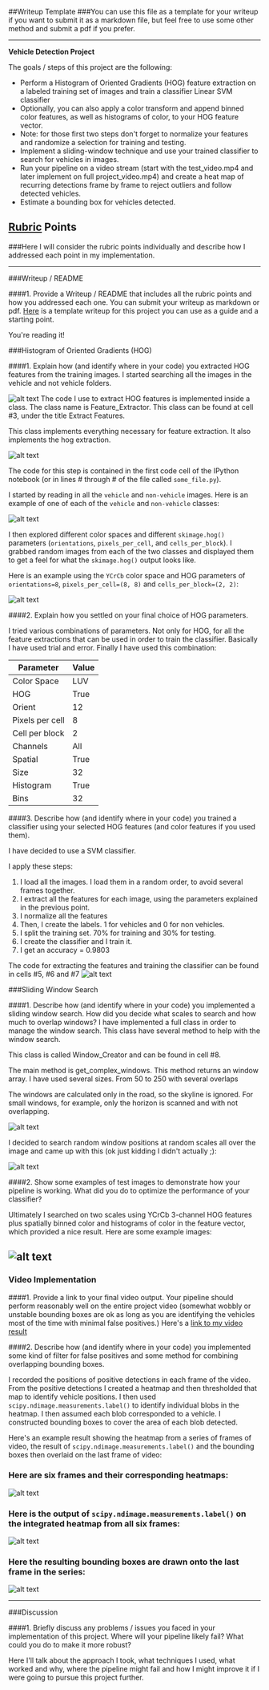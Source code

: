 ##Writeup Template
###You can use this file as a template for your writeup if you want to submit it as a markdown file, but feel free to use some other method and submit a pdf if you prefer.

---

**Vehicle Detection Project**

The goals / steps of this project are the following:

* Perform a Histogram of Oriented Gradients (HOG) feature extraction on a labeled training set of images and train a classifier Linear SVM classifier
* Optionally, you can also apply a color transform and append binned color features, as well as histograms of color, to your HOG feature vector. 
* Note: for those first two steps don't forget to normalize your features and randomize a selection for training and testing.
* Implement a sliding-window technique and use your trained classifier to search for vehicles in images.
* Run your pipeline on a video stream (start with the test_video.mp4 and later implement on full project_video.mp4) and create a heat map of recurring detections frame by frame to reject outliers and follow detected vehicles.
* Estimate a bounding box for vehicles detected.

[//]: # (Image References)
[car-notcar]: ./output_images/car-notcar.png
[car-notcar-hog]: ./output_images/car-notcar-hog.png
[features]: ./output_images/features.png
[windows]: ./output_images/image_with_windows.png
[image1]: ./examples/car_not_car.png
[image2]: ./examples/HOG_example.jpg
[image3]: ./examples/sliding_windows.jpg
[image4]: ./examples/sliding_window.jpg
[image5]: ./examples/bboxes_and_heat.png
[image6]: ./examples/labels_map.png
[image7]: ./examples/output_bboxes.png
[video1]: ./project_video.mp4

## [Rubric](https://review.udacity.com/#!/rubrics/513/view) Points
###Here I will consider the rubric points individually and describe how I addressed each point in my implementation.  

---
###Writeup / README

####1. Provide a Writeup / README that includes all the rubric points and how you addressed each one.  You can submit your writeup as markdown or pdf.  [Here](https://github.com/udacity/CarND-Vehicle-Detection/blob/master/writeup_template.md) is a template writeup for this project you can use as a guide and a starting point.  

You're reading it!

###Histogram of Oriented Gradients (HOG)

####1. Explain how (and identify where in your code) you extracted HOG features from the training images.
I started searching all the images in the vehicle and not vehicle folders.

![alt text][car-notcar]
The code I use to extract HOG features is implemented inside a class. The class name is Feature_Extractor. This class can be found at cell #3, under the title Extract Features.

This class implements everything necessary for feature extraction. It also implements the hog extraction.

![alt text][car-notcar-hog]


The code for this step is contained in the first code cell of the IPython notebook (or in lines # through # of the file called `some_file.py`).  

I started by reading in all the `vehicle` and `non-vehicle` images.  Here is an example of one of each of the `vehicle` and `non-vehicle` classes:

![alt text][image1]

I then explored different color spaces and different `skimage.hog()` parameters (`orientations`, `pixels_per_cell`, and `cells_per_block`).  I grabbed random images from each of the two classes and displayed them to get a feel for what the `skimage.hog()` output looks like.

Here is an example using the `YCrCb` color space and HOG parameters of `orientations=8`, `pixels_per_cell=(8, 8)` and `cells_per_block=(2, 2)`:


![alt text][image2]

####2. Explain how you settled on your final choice of HOG parameters.

I tried various combinations of parameters. Not only for HOG, for all the feature extractions that can be used in order to train the classifier. Basically I have used trial and error.
Finally I have used this combination:

| Parameter       | Value |
|-----------------|-------|
| Color Space     | LUV   |
| HOG             | True  |
| Orient          | 12    |
| Pixels per cell | 8     |
| Cell per block  | 2     |
| Channels        | All   |
| Spatial         | True  |
| Size            | 32    |
| Histogram       | True  |
| Bins            | 32    |


####3. Describe how (and identify where in your code) you trained a classifier using your selected HOG features (and color features if you used them).

I have decided to use a SVM classifier.

I apply these steps:

1. I load all the images. I load them in a random order, to avoid several frames together.
2. I extract all the features for each image, using the parameters explained in the previous point.
3. I normalize all the features
4. Then, I create the labels. 1 for vehicles and 0 for non vehicles.
5. I split the training set. 70% for training and 30% for testing.
6. I create the classifier and I train it.
7. I get an accuracy = 0.9803



The code for extracting the features and training the classifier can be found in cells #5, #6 and #7
![alt text][features]


###Sliding Window Search

####1. Describe how (and identify where in your code) you implemented a sliding window search.  How did you decide what scales to search and how much to overlap windows?
I have implemented a full class in order to manage the window search. This class have several method to help with the window search.

This class is called Window_Creator and can be found in cell #8.

The main method is get_complex_windows. This method returns an window array. I have used several sizes. From 50 to 250 with several overlaps

The windows are calculated only in the road, so the skyline is ignored. For small windows, for example, only the horizon is scanned and with not overlapping.

![alt text][windows]

I decided to search random window positions at random scales all over the image and came up with this (ok just kidding I didn't actually ;):

![alt text][image3]

####2. Show some examples of test images to demonstrate how your pipeline is working.  What did you do to optimize the performance of your classifier?

Ultimately I searched on two scales using YCrCb 3-channel HOG features plus spatially binned color and histograms of color in the feature vector, which provided a nice result.  Here are some example images:

![alt text][image4]
---

### Video Implementation

####1. Provide a link to your final video output.  Your pipeline should perform reasonably well on the entire project video (somewhat wobbly or unstable bounding boxes are ok as long as you are identifying the vehicles most of the time with minimal false positives.)
Here's a [link to my video result](./project_video.mp4)


####2. Describe how (and identify where in your code) you implemented some kind of filter for false positives and some method for combining overlapping bounding boxes.

I recorded the positions of positive detections in each frame of the video.  From the positive detections I created a heatmap and then thresholded that map to identify vehicle positions.  I then used `scipy.ndimage.measurements.label()` to identify individual blobs in the heatmap.  I then assumed each blob corresponded to a vehicle.  I constructed bounding boxes to cover the area of each blob detected.  

Here's an example result showing the heatmap from a series of frames of video, the result of `scipy.ndimage.measurements.label()` and the bounding boxes then overlaid on the last frame of video:

### Here are six frames and their corresponding heatmaps:

![alt text][image5]

### Here is the output of `scipy.ndimage.measurements.label()` on the integrated heatmap from all six frames:
![alt text][image6]

### Here the resulting bounding boxes are drawn onto the last frame in the series:
![alt text][image7]



---

###Discussion

####1. Briefly discuss any problems / issues you faced in your implementation of this project.  Where will your pipeline likely fail?  What could you do to make it more robust?

Here I'll talk about the approach I took, what techniques I used, what worked and why, where the pipeline might fail and how I might improve it if I were going to pursue this project further.  

